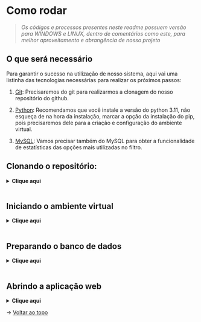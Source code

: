 # Como rodar
> _Os códigos e processos presentes neste readme possuem versão para WINDOWS e LINUX, dentro de comentários como este, para melhor aproveitamento e abrangência de nosso projeto_
## O que será necessário

Para garantir o sucesso na utilização de nosso sistema, aqui vai uma listinha das tecnologias necessárias para realizar os próximos passos:

1. [Git](https://git-scm.com/downloads): Precisaremos do git para realizarmos a clonagem do nosso repositório do github.

2. [Python](https://www.python.org/downloads/): Recomendamos que você instale a versão do python 3.11, não esqueça de na hora da instalação, marcar a opção da instalação do pip, pois precisaremos dele para a criação e configuração do ambiente virtual.

3. [MySQL](https://dev.mysql.com/downloads/): Vamos precisar também do MySQL para obter a funcionalidade de estatísticas das opções mais utilizadas no filtro.

## Clonando o repositório:

<details>
  <summary><b>Clique aqui</b></summary>

  Para clonar o projeto e utilizá-lo em seu computador, siga os seguintes passos:
  
  1. Crie uma pasta onde deseja armazenar nosso projeto, e então abra-a e clique na url da pasta ou então utiliza o comando ```Ctrl+L``` para selecionar a url <br> Como demonstrado no exemplo abaixo 👇<br> <img src="https://media.discordapp.net/attachments/733064358694748303/1113832068032507954/image.png">
  
  > _Obs.: Caso você esteja no LINUX, o cmd não vai funcionar, então clique com o botão direito na pasta que você criou e clique em "Abrir no terminal"_

  Um prompt de comando irá abrir, e então execute o comando abaixo
  
  ```
  git clone https://github.com/equipedevo/API_1
  ``` 

  2. Ainda no cmd, execute os seguintes comandos para entrar no diretório da aplicação:

  ```
  cd API_1/
  cd src/
  ```

</details>
<br>

## Iniciando o ambiente virtual

<details>
  <summary><b>Clique aqui</b></summary>

  1. Estando na pasta `src`, execute os seguintes comandos:

  ```
  python -m venv venv
  venv\Scripts\activate
  pip install -r requirements.txt
  ```

  > _Caso você esteja em LINUX, digite os comandos desta maneira:_<br>
  `python3 -m venv venv`<br>
  `source venv/bin/activate`<br>
  `pip install -r requirements.txt`

</details>
<br>

## Preparando o banco de dados

<details>
  <summary><b>Clique aqui</b></summary>

  1. Com o banco de dados MySQL devidamente instalado e configurado, execute os comandos do arquivo `BancoCICOVALE.sql` que se encontra na pasta `src/database/`.

  2. Ainda com o ambiente virtual aberto, execute o comando:
  ```
  python databaseAutoInsert.py
  ```

  3. Caso algum erro ocorra, sertifique-se de ter seguido todos os passos e instalado o MySQL corretamente.

</details>
<br>

## Abrindo a aplicação web

<details>
  <summary><b>Clique aqui</b></summary>

  1. Ainda dentro do anbiente virtual, execute o comando:
  ```
  flask run
  ```

  2. Por fim, entre no link que aparecerá no cmd copiando e colando ele no seu navegador de preferência, ou então simplesmente clique aqui: <a href="http://127.0.0.1:5000">http://127.0.0.1:5000</a>

  3. Após finalizar o uso do nosso site, para sair do ambiente virtual, no cmd, execute o atalho `Ctrl+C` para finalizar o serviço do Flask, e então execute o seguinte comando:
  ```
  deactivate
  ```

</details>

→ [Voltar ao topo](#topo)
